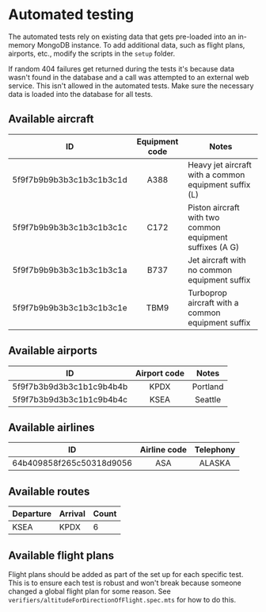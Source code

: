 # Automated testing

The automated tests rely on existing data that gets pre-loaded into an in-memory MongoDB instance. To add additional data,
such as flight plans, airports, etc., modify the scripts in the `setup` folder.

If random 404 failures get returned during the tests it's because data wasn't found in the database and a call was attempted
to an external web service. This isn't allowed in the automated tests. Make sure the necessary data is loaded into the database
for all tests.

## Available aircraft

|        ID         | Equipment code |                       Notes                        |
|:-----------------:|:--------------:|-------------------------------------------------|
| 5f9f7b9b9b3b3c1b3c1b3c1d |      A388      | Heavy jet aircraft with a common equipment suffix (L)  |
| 5f9f7b9b9b3b3c1b3c1b3c1c |      C172      | Piston aircraft with two common equipment suffixes (A G) |
| 5f9f7b9b9b3b3c1b3c1b3c1a |      B737      |      Jet aircraft with no common equipment suffix      |
| 5f9f7b9b9b3b3c1b3c1b3c1e |      TBM9      |      Turboprop aircraft with a common equipment suffix      |

## Available airports

|        ID         | Airport code |                       Notes                        |
|:-----------------:|:--------------:|:-------------------------------------------------:|
| 5f9f7b3b9d3b3c1b1c9b4b4b |      KPDX      | Portland   |
| 5f9f7b3b9d3b3c1b1c9b4b4c |      KSEA      | Seattle |

## Available airlines

|        ID         | Airline code |                       Telephony                        |
|:-----------------:|:--------------:|:-------------------------------------------------:|
| 64b409858f265c50318d9056 |      ASA      | ALASKA   |

## Available routes

| Departure | Arrival | Count |
|-----------|---------|-------|
| KSEA      | KPDX    | 6     |

## Available flight plans

Flight plans should be added as part of the set up for each specific test. This is to ensure each test
is robust and won't break because someone changed a global flight plan for some reason. See
`verifiers/altitudeForDirectionOfFlight.spec.mts` for how to do this.
